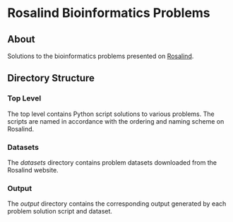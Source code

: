 # Rosalind Bioinformatics Problems #

## About ##

Solutions to the bioinformatics problems presented on [Rosalind](http://rosalind.info/). 

## Directory Structure ##

### Top Level ###

The top level contains Python script solutions to various problems. The scripts are named in accordance with the ordering and naming scheme on Rosalind.

### Datasets ###

The *datasets* directory contains problem datasets downloaded from the Rosalind website.

### Output ###

The *output* directory contains the corresponding output generated by each problem solution script and dataset. 

